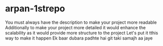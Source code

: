 # arpan-1strepo
You must always have the description to make your project more readable
Additionally to make your project more detailed it would enhance the scalability as it would provide more structure to the project 
Let's put it tthis way to make it happen
Ek baar dubara padhte hai git taki samajh aa jaye
